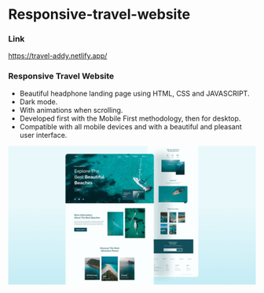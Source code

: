 # Responsive-travel-website

### Link 
https://travel-addy.netlify.app/

### Responsive Travel Website

- Beautiful headphone landing page using HTML, CSS and JAVASCRIPT.
- Dark mode.
- With animations when scrolling.
- Developed first with the Mobile First methodology, then for desktop.
- Compatible with all mobile devices and with a beautiful and pleasant user interface.



![](/preview.png)
